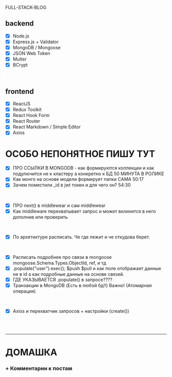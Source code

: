 FULL-STACK-BLOG

<h2>backend</h2>

- [x] Node.js
- [x] Express.js + Validator
- [x] MongoDB / Mongoose
- [x] JSON Web Token
- [x] Multer
- [x] BCrypt

<br>

<h2>frontend</h2>

- [x] ReactJS
- [x] Redux Toolkit
- [x] React Hook Form
- [x] React Router
- [x] React Markdown / Simple Editor
- [x] Axios

# ОСОБО НЕПОНЯТНОЕ ПИШУ ТУТ
- [x] ПРО ССЫЛКИ В MONGODB - как формируются коллекции и как подулючится не к кластеру а конкретно к БД 50 МИНУТА В РОЛИКЕ
- [x] Как монго на основе модели формирует папки САМА 50:17
- [x] Зачем поместили _id в jwt токен и для чего он? 54:30

<br>
    
- [x] ПРО next() в middlewear и сам middlewear
- [x] Как middleware перехватывает запрос и может вклинится в него дополнив или проверить

<br>

- [x] По архетиктуре расписать. Че где лежит и че откудова берет.

<br>
  
- [x] Расписать подробнее про связи в mongoose mongoose.Schema.Types.ObjectId, ref, и тд
- [x] .populate("user").exec(); $push $pull и как поле отображает данные не в id а как подробные данные на основе связей.
- [x] ГДЕ УКАЗЫВАЕТСЯ .populate() в запросе????
- [x] Транзакции в MongoDB (Есть в любой бд!!) Важно! (Атомарная операция)

<br>

- [x] Axios и перехватчик запросов + настройки (create())

<br>
<br>
<hr>

# ДОМАШКА

<h3>+ Комментарии к постам</h3>
